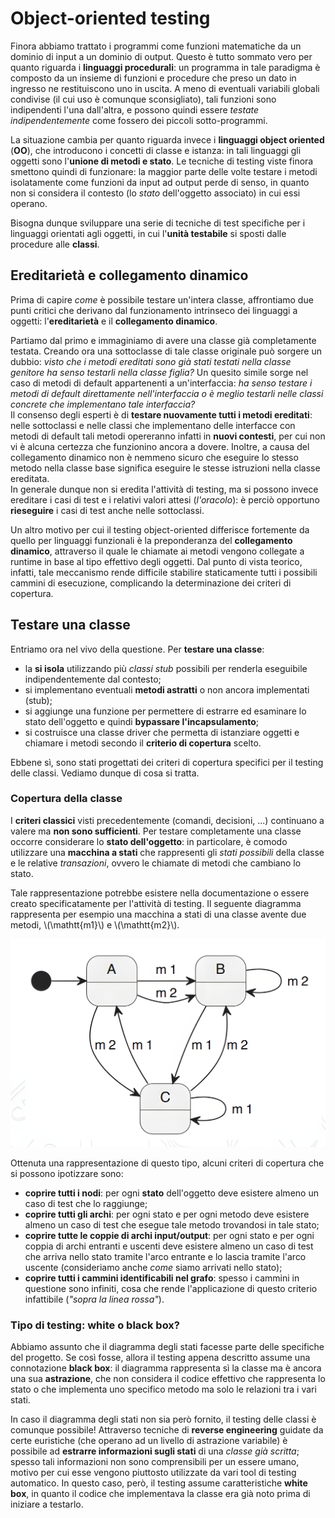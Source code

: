 # Object-oriented testing

Finora abbiamo trattato i programmi come funzioni matematiche da un dominio di input a un dominio di output.
Questo è tutto sommato vero per quanto riguarda i __linguaggi procedurali__: un programma in tale paradigma è composto da un insieme di funzioni e procedure che preso un dato in ingresso ne restituiscono uno in uscita.
A meno di eventuali variabili globali condivise (il cui uso è comunque sconsigliato), tali funzioni sono indipendenti l'una dall'altra, e possono quindi essere _testate indipendentemente_ come fossero dei piccoli sotto-programmi.

La situazione cambia per quanto riguarda invece i __linguaggi object oriented__ (__OO__), che introducono i concetti di classe e istanza: in tali linguaggi gli oggetti sono l'__unione di metodi e stato__.
Le tecniche di testing viste finora smettono quindi di funzionare: la maggior parte delle volte testare i metodi isolatamente come funzioni da input ad output perde di senso, in quanto non si considera il contesto (lo _stato_ dell'oggetto associato) in cui essi operano.

Bisogna dunque sviluppare una serie di tecniche di test specifiche per i linguaggi orientati agli oggetti, in cui l'__unità testabile__ si sposti dalle procedure alle __classi__.

## Ereditarietà e collegamento dinamico

Prima di capire _come_ è possibile testare un'intera classe, affrontiamo due punti critici che derivano dal funzionamento intrinseco dei linguaggi a oggetti: l'__ereditarietà__ e il __collegamento dinamico__.

Partiamo dal primo e immaginiamo di avere una classe già completamente testata.
Creando ora una sottoclasse di tale classe originale può sorgere un dubbio: _visto che i metodi ereditati sono già stati testati nella classe genitore ha senso testarli nella classe figlia?_
Un quesito simile sorge nel caso di metodi di default appartenenti a un'interfaccia: _ha senso testare i metodi di default direttamente nell'interfaccia o è meglio testarli nelle classi concrete che implementano tale interfaccia?_ \
Il consenso degli esperti è di __testare nuovamente tutti i metodi ereditati__: nelle sottoclassi e nelle classi che implementano delle interfacce con metodi di default tali metodi opereranno infatti in __nuovi contesti__, per cui non vi è alcuna certezza che funzionino ancora a dovere.
Inoltre, a causa del collegamento dinamico non è nemmeno sicuro che eseguire lo stesso metodo nella classe base significa eseguire le stesse istruzioni nella classe ereditata. \
In generale dunque non si eredita l'attività di testing, ma si possono invece ereditare i casi di test e i relativi valori attesi (_l'oracolo_): è perciò opportuno __rieseguire__ i casi di test anche nelle sottoclassi.

Un altro motivo per cui il testing object-oriented differisce fortemente da quello per linguaggi funzionali è la preponderanza del __collegamento dinamico__, attraverso il quale le chiamate ai metodi vengono collegate a runtime in base al tipo effettivo degli oggetti.
Dal punto di vista teorico, infatti, tale meccanismo rende difficile stabilire staticamente tutti i possibili cammini di esecuzione, complicando la determinazione dei criteri di copertura.

## Testare una classe

Entriamo ora nel vivo della questione.
Per __testare una classe__:

- la __si isola__ utilizzando più _classi stub_ possibili per renderla eseguibile indipendentemente dal contesto;
- si implementano eventuali __metodi astratti__ o non ancora implementati (stub);
- si aggiunge una funzione per permettere di estrarre ed esaminare lo stato dell'oggetto e quindi __bypassare l'incapsulamento__;
- si costruisce una classe driver che permetta di istanziare oggetti e chiamare i metodi secondo il __criterio di copertura__ scelto.

Ebbene sì, sono stati progettati dei criteri di copertura specifici per il testing delle classi.
Vediamo dunque di cosa si tratta.

### Copertura della classe

I __criteri classici__ visti precedentemente (comandi, decisioni, ...) continuano a valere ma __non sono sufficienti__.
Per testare completamente una classe occorre considerare lo __stato dell'oggetto__: in particolare, è comodo utilizzare una __macchina a stati__ che rappresenti gli _stati possibili_ della classe e le relative _transazioni_, ovvero le chiamate di metodi che cambiano lo stato.

Tale rappresentazione potrebbe esistere nella documentazione o essere creato specificatamente per l'attività di testing.
Il seguente diagramma rappresenta per esempio una macchina a stati di una classe avente due metodi, \\(\mathtt{m1}\\) e \\(\mathtt{m2}\\).

![Grafo criteri di copertura](/assets/13_criteri-copertura-grafo.png)

Ottenuta una rappresentazione di questo tipo, alcuni criteri di copertura che si possono ipotizzare sono:

- __coprire tutti i nodi__: per ogni __stato__ dell'oggetto deve esistere almeno un caso di test che lo raggiunge;
- __coprire tutti gli archi__: per ogni stato e per ogni metodo deve esistere almeno un caso di test che esegue tale metodo trovandosi in tale stato;
- __coprire tutte le coppie di archi input/output__: per ogni stato e per ogni coppia di archi entranti e uscenti deve esistere almeno un caso di test che arriva nello stato tramite l'arco entrante e lo lascia tramite l'arco uscente (consideriamo anche _come_ siamo arrivati nello stato);
- __coprire tutti i cammini identificabili nel grafo__: spesso i cammini in questione sono infiniti, cosa che rende l'applicazione di questo criterio infattibile (_"sopra la linea rossa"_).

### Tipo di testing: white o black box?

Abbiamo assunto che il diagramma degli stati facesse parte delle specifiche del progetto.
Se così fosse, allora il testing appena descritto assume una connotazione __black box__:  il diagramma rappresenta sì la classe ma è ancora una sua __astrazione__, che non considera il codice effettivo che rappresenta lo stato o che implementa uno specifico metodo ma solo le relazioni tra i vari stati.

In caso il diagramma degli stati non sia però fornito, il testing delle classi è comunque possibile!
Attraverso tecniche di __reverse engineering__ guidate da certe euristiche (che operano ad un livello di astrazione variabile) è possibile ad __estrarre informazioni sugli stati__ di una _classe già scritta_; spesso tali informazioni non sono comprensibili per un essere umano, motivo per cui esse vengono piuttosto utilizzate da vari tool di testing automatico.
In questo caso, però, il testing assume caratteristiche __white box__, in quanto il codice che implementava la classe era già noto prima di iniziare a testarlo.
